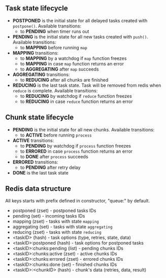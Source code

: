 ## Task state lifecycle

- **POSTPONED** is the initial state for all delayed tasks created with `postpone()`. Available transitions:
  - to **PENDING** when timer runs out
- **PENDING** is the initial state for all new tasks created with `push()`. Available transitions:
  - to **MAPPING** before running `map`
- **MAPPING** transitions:
  - to **MAPPING** by a watchdog if `map` function freezes
  - to **MAPPING** in case `map` function returns an error
  - to **AGGREGATING** after `map` succeeds
- **AGGREGATING** transitions:
  - to **REDUCING** after all chunks are finished
- **REDUCING** is the last task state. Task will be removed from redis when `reduce` is complete. Available transitions:
  - to **REDUCING** by watchdog if `reduce` function freezes
  - to **REDUCING** in case `reduce` function returns an error

## Chunk state lifecycle

- **PENDING** is the initial state for all new chunks. Available transitions:
  - to **ACTIVE** before running `process`
- **ACTIVE** transitions:
  - to **PENDING** by watchdog if `process` function freezes
  - to **ERRORED** in case `process` function returns an error
  - to **DONE** after `process` succeeds
- **ERRORED** transitions:
  - to **PENDING** after retry delay
- **DONE** is the last task state

## Redis data structure

All keys starts with prefix defined in constructor, "queue:" by default.

- postponed                 (zset) - postponed tasks IDs
- pending                   (set)  - incoming tasks IDs
- mapping                   (zset) - tasks with state `mapping`
- aggregating               (set)  - tasks with state `aggregating`
- reducing                  (zset) - tasks with state `reducing`
- \<taskID\>                (hash) - task options (type, retries, state, data)
- \<taskID\>:postponed      (hash) - task options for postponed tasks
- \<taskID\>:chunks:pending (list) - pending chunks IDs
- \<taskID\>:chunks:active  (zset) - active chunks IDs
- \<taskID\>:chunks:errored (zset) - errored chunks IDs
- \<taskID\>:chunks:done    (set)  - finished chunks IDs
- \<taskID\>:\<chunkID\>    (hash) - chunk's data (retries, data, result)
